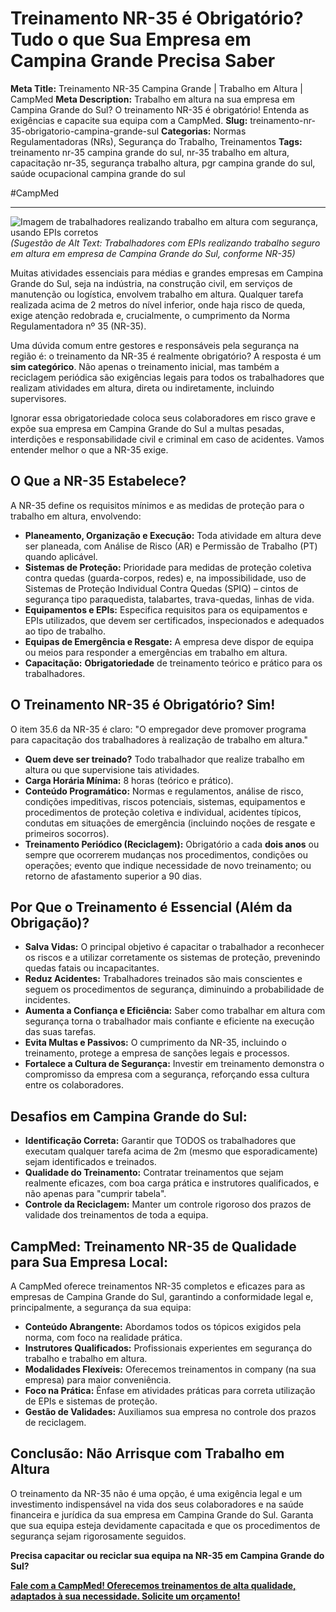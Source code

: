 # Treinamento NR-35 é Obrigatório? Tudo o que Sua Empresa em Campina Grande Precisa Saber

**Meta Title:** Treinamento NR-35 Campina Grande | Trabalho em Altura | CampMed
**Meta Description:** Trabalho em altura na sua empresa em Campina Grande do Sul? O treinamento NR-35 é obrigatório! Entenda as exigências e capacite sua equipa com a CampMed.
**Slug:** treinamento-nr-35-obrigatorio-campina-grande-sul
**Categorias:** Normas Regulamentadoras (NRs), Segurança do Trabalho, Treinamentos
**Tags:** treinamento nr-35 campina grande do sul, nr-35 trabalho em altura, capacitação nr-35, segurança trabalho altura, pgr campina grande do sul, saúde ocupacional campina grande do sul

#CampMed

---

![Imagem de trabalhadores realizando trabalho em altura com segurança, usando EPIs corretos](placeholder_imagem_nr35_cgs.jpg) *(Sugestão de Alt Text: Trabalhadores com EPIs realizando trabalho seguro em altura em empresa de Campina Grande do Sul, conforme NR-35)*

Muitas atividades essenciais para médias e grandes empresas em Campina Grande do Sul, seja na indústria, na construção civil, em serviços de manutenção ou logística, envolvem trabalho em altura. Qualquer tarefa realizada acima de 2 metros do nível inferior, onde haja risco de queda, exige atenção redobrada e, crucialmente, o cumprimento da Norma Regulamentadora nº 35 (NR-35).

Uma dúvida comum entre gestores e responsáveis pela segurança na região é: o treinamento da NR-35 é realmente obrigatório? A resposta é um **sim categórico**. Não apenas o treinamento inicial, mas também a reciclagem periódica são exigências legais para todos os trabalhadores que realizam atividades em altura, direta ou indiretamente, incluindo supervisores.

Ignorar essa obrigatoriedade coloca seus colaboradores em risco grave e expõe sua empresa em Campina Grande do Sul a multas pesadas, interdições e responsabilidade civil e criminal em caso de acidentes. Vamos entender melhor o que a NR-35 exige.

## O Que a NR-35 Estabelece?

A NR-35 define os requisitos mínimos e as medidas de proteção para o trabalho em altura, envolvendo:

*   **Planeamento, Organização e Execução:** Toda atividade em altura deve ser planeada, com Análise de Risco (AR) e Permissão de Trabalho (PT) quando aplicável.
*   **Sistemas de Proteção:** Prioridade para medidas de proteção coletiva contra quedas (guarda-corpos, redes) e, na impossibilidade, uso de Sistemas de Proteção Individual Contra Quedas (SPIQ) – cintos de segurança tipo paraquedista, talabartes, trava-quedas, linhas de vida.
*   **Equipamentos e EPIs:** Especifica requisitos para os equipamentos e EPIs utilizados, que devem ser certificados, inspecionados e adequados ao tipo de trabalho.
*   **Equipas de Emergência e Resgate:** A empresa deve dispor de equipa ou meios para responder a emergências em trabalho em altura.
*   **Capacitação:** **Obrigatoriedade** de treinamento teórico e prático para os trabalhadores.

## O Treinamento NR-35 é Obrigatório? Sim!

O item 35.6 da NR-35 é claro: "O empregador deve promover programa para capacitação dos trabalhadores à realização de trabalho em altura."

*   **Quem deve ser treinado?** Todo trabalhador que realize trabalho em altura ou que supervisione tais atividades.
*   **Carga Horária Mínima:** 8 horas (teórico e prático).
*   **Conteúdo Programático:** Normas e regulamentos, análise de risco, condições impeditivas, riscos potenciais, sistemas, equipamentos e procedimentos de proteção coletiva e individual, acidentes típicos, condutas em situações de emergência (incluindo noções de resgate e primeiros socorros).
*   **Treinamento Periódico (Reciclagem):** Obrigatório a cada **dois anos** ou sempre que ocorrerem mudanças nos procedimentos, condições ou operações; evento que indique necessidade de novo treinamento; ou retorno de afastamento superior a 90 dias.

## Por Que o Treinamento é Essencial (Além da Obrigação)?

*   **Salva Vidas:** O principal objetivo é capacitar o trabalhador a reconhecer os riscos e a utilizar corretamente os sistemas de proteção, prevenindo quedas fatais ou incapacitantes.
*   **Reduz Acidentes:** Trabalhadores treinados são mais conscientes e seguem os procedimentos de segurança, diminuindo a probabilidade de incidentes.
*   **Aumenta a Confiança e Eficiência:** Saber como trabalhar em altura com segurança torna o trabalhador mais confiante e eficiente na execução das suas tarefas.
*   **Evita Multas e Passivos:** O cumprimento da NR-35, incluindo o treinamento, protege a empresa de sanções legais e processos.
*   **Fortalece a Cultura de Segurança:** Investir em treinamento demonstra o compromisso da empresa com a segurança, reforçando essa cultura entre os colaboradores.

## Desafios em Campina Grande do Sul:

*   **Identificação Correta:** Garantir que TODOS os trabalhadores que executam qualquer tarefa acima de 2m (mesmo que esporadicamente) sejam identificados e treinados.
*   **Qualidade do Treinamento:** Contratar treinamentos que sejam realmente eficazes, com boa carga prática e instrutores qualificados, e não apenas para "cumprir tabela".
*   **Controle da Reciclagem:** Manter um controle rigoroso dos prazos de validade dos treinamentos de toda a equipa.

## CampMed: Treinamento NR-35 de Qualidade para Sua Empresa Local:

A CampMed oferece treinamentos NR-35 completos e eficazes para as empresas de Campina Grande do Sul, garantindo a conformidade legal e, principalmente, a segurança da sua equipa:

*   **Conteúdo Abrangente:** Abordamos todos os tópicos exigidos pela norma, com foco na realidade prática.
*   **Instrutores Qualificados:** Profissionais experientes em segurança do trabalho e trabalho em altura.
*   **Modalidades Flexíveis:** Oferecemos treinamentos in company (na sua empresa) para maior conveniência.
*   **Foco na Prática:** Ênfase em atividades práticas para correta utilização de EPIs e sistemas de proteção.
*   **Gestão de Validades:** Auxiliamos sua empresa no controle dos prazos de reciclagem.

## Conclusão: Não Arrisque com Trabalho em Altura

O treinamento da NR-35 não é uma opção, é uma exigência legal e um investimento indispensável na vida dos seus colaboradores e na saúde financeira e jurídica da sua empresa em Campina Grande do Sul. Garanta que sua equipa esteja devidamente capacitada e que os procedimentos de segurança sejam rigorosamente seguidos.

**Precisa capacitar ou reciclar sua equipa na NR-35 em Campina Grande do Sul?**

[**Fale com a CampMed! Oferecemos treinamentos de alta qualidade, adaptados à sua necessidade. Solicite um orçamento!**](https://campmedocupacional.com/?page_id=233)

